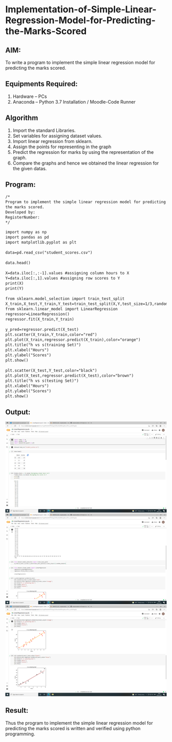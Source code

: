 # Implementation-of-Simple-Linear-Regression-Model-for-Predicting-the-Marks-Scored

## AIM:
To write a program to implement the simple linear regression model for predicting the marks scored.

## Equipments Required:
1. Hardware – PCs
2. Anaconda – Python 3.7 Installation / Moodle-Code Runner

## Algorithm
1. Import the standard Libraries.
2. Set variables for assigning dataset values.
3. Import linear regression from sklearn.
4. Assign the points for representing in the graph
5. Predict the regression for marks by using the representation of the graph.
6. Compare the graphs and hence we obtained the linear regression for the given datas.


## Program:
```
/*
Program to implement the simple linear regression model for predicting the marks scored.
Developed by: 
RegisterNumber:  
*/
```
~~~
import numpy as np
import pandas as pd
import matplotlib.pyplot as plt

data=pd.read_csv("student_scores.csv")

data.head()

X=data.iloc[:,:-1].values #assigning column hours to X
Y=data.iloc[:,1].values #assigning row scores to Y
print(X)
print(Y)

from sklearn.model_selection import train_test_split
X_train,X_test,Y_train,Y_test=train_test_split(X,Y,test_size=1/3,random_state=0)
from sklearn.linear_model import LinearRegression
regressor=LinearRegression()
regressor.fit(X_train,Y_train)

y_pred=regressor.predict(X_test)
plt.scatter(X_train,Y_train,color="red")
plt.plot(X_train,regressor.predict(X_train),color="orange")
plt.title("h vs s(training Set)")
plt.xlabel("Hours")
plt.ylabel("Scores")
plt.show()

plt.scatter(X_test,Y_test,color="black")
plt.plot(X_test,regressor.predict(X_test),color="brown")
plt.title("h vs s(testing Set)")
plt.xlabel("Hours")
plt.ylabel("Scores")
plt.show()
~~~
## Output:
![simple linear regression model for predicting the marks scored](https://github.com/RanjithD18/Implementation-of-Simple-Linear-Regression-Model-for-Predicting-the-Marks-Scored/blob/main/Screenshot%20(1).png)
![simple linear regression model for predicting the marks scored](https://github.com/RanjithD18/Implementation-of-Simple-Linear-Regression-Model-for-Predicting-the-Marks-Scored/blob/main/Screenshot%20(2).png)
![simple linear regression model for predicting the marks scored](https://github.com/RanjithD18/Implementation-of-Simple-Linear-Regression-Model-for-Predicting-the-Marks-Scored/blob/main/Screenshot%20(3).png)

## Result:
Thus the program to implement the simple linear regression model for predicting the marks scored is written and verified using python programming.
